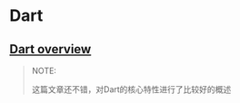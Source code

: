 # Dart 



## [Dart overview](https://dart.dev/overview)

> NOTE: 
>
> 这篇文章还不错，对Dart的核心特性进行了比较好的概述
>
> 

